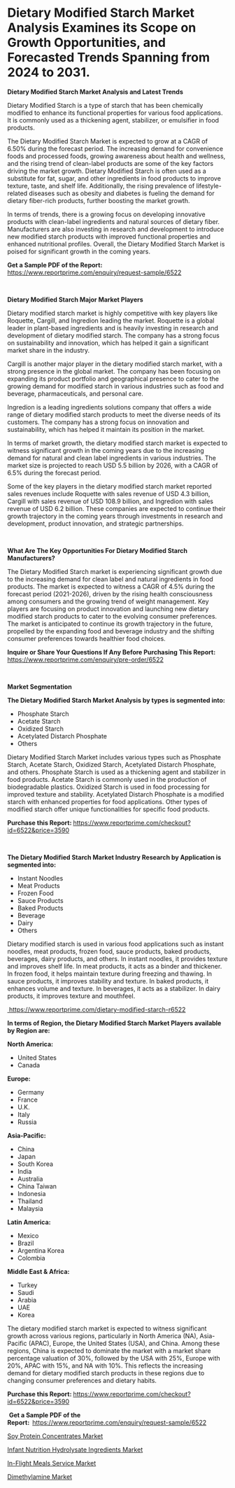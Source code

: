 <p><h1>Dietary Modified Starch Market Analysis Examines its Scope on Growth Opportunities, and Forecasted Trends Spanning from 2024 to 2031.</h1></p><p><strong>Dietary Modified Starch Market Analysis and Latest Trends</strong></p>
<p><p>Dietary Modified Starch is a type of starch that has been chemically modified to enhance its functional properties for various food applications. It is commonly used as a thickening agent, stabilizer, or emulsifier in food products.</p><p>The Dietary Modified Starch Market is expected to grow at a CAGR of 6.50% during the forecast period. The increasing demand for convenience foods and processed foods, growing awareness about health and wellness, and the rising trend of clean-label products are some of the key factors driving the market growth. Dietary Modified Starch is often used as a substitute for fat, sugar, and other ingredients in food products to improve texture, taste, and shelf life. Additionally, the rising prevalence of lifestyle-related diseases such as obesity and diabetes is fueling the demand for dietary fiber-rich products, further boosting the market growth.</p><p>In terms of trends, there is a growing focus on developing innovative products with clean-label ingredients and natural sources of dietary fiber. Manufacturers are also investing in research and development to introduce new modified starch products with improved functional properties and enhanced nutritional profiles. Overall, the Dietary Modified Starch Market is poised for significant growth in the coming years.</p></p>
<p><strong>Get a Sample PDF of the Report:&nbsp;</strong> <a href="https://www.reportprime.com/enquiry/request-sample/6522">https://www.reportprime.com/enquiry/request-sample/6522</a></p>
<p>&nbsp;</p>
<p><strong>Dietary Modified Starch Major Market Players</strong></p>
<p><p>Dietary modified starch market is highly competitive with key players like Roquette, Cargill, and Ingredion leading the market. Roquette is a global leader in plant-based ingredients and is heavily investing in research and development of dietary modified starch. The company has a strong focus on sustainability and innovation, which has helped it gain a significant market share in the industry.</p><p>Cargill is another major player in the dietary modified starch market, with a strong presence in the global market. The company has been focusing on expanding its product portfolio and geographical presence to cater to the growing demand for modified starch in various industries such as food and beverage, pharmaceuticals, and personal care.</p><p>Ingredion is a leading ingredients solutions company that offers a wide range of dietary modified starch products to meet the diverse needs of its customers. The company has a strong focus on innovation and sustainability, which has helped it maintain its position in the market.</p><p>In terms of market growth, the dietary modified starch market is expected to witness significant growth in the coming years due to the increasing demand for natural and clean label ingredients in various industries. The market size is projected to reach USD 5.5 billion by 2026, with a CAGR of 6.5% during the forecast period.</p><p>Some of the key players in the dietary modified starch market reported sales revenues include Roquette with sales revenue of USD 4.3 billion, Cargill with sales revenue of USD 108.9 billion, and Ingredion with sales revenue of USD 6.2 billion. These companies are expected to continue their growth trajectory in the coming years through investments in research and development, product innovation, and strategic partnerships.</p></p>
<p>&nbsp;</p>
<p><strong>What Are The Key Opportunities For Dietary Modified Starch Manufacturers?</strong></p>
<p><p>The Dietary Modified Starch market is experiencing significant growth due to the increasing demand for clean label and natural ingredients in food products. The market is expected to witness a CAGR of 4.5% during the forecast period (2021-2026), driven by the rising health consciousness among consumers and the growing trend of weight management. Key players are focusing on product innovation and launching new dietary modified starch products to cater to the evolving consumer preferences. The market is anticipated to continue its growth trajectory in the future, propelled by the expanding food and beverage industry and the shifting consumer preferences towards healthier food choices.</p></p>
<p><strong>Inquire or Share Your Questions If Any Before Purchasing This Report:</strong> <a href="https://www.reportprime.com/enquiry/pre-order/6522">https://www.reportprime.com/enquiry/pre-order/6522</a></p>
<p>&nbsp;</p>
<p><strong>Market Segmentation</strong></p>
<p><strong>The Dietary Modified Starch Market Analysis by types is segmented into:</strong></p>
<p><ul><li>Phosphate Starch</li><li>Acetate Starch</li><li>Oxidized Starch</li><li>Acetylated Distarch Phosphate</li><li>Others</li></ul></p>
<p><p>Dietary Modified Starch Market includes various types such as Phosphate Starch, Acetate Starch, Oxidized Starch, Acetylated Distarch Phosphate, and others. Phosphate Starch is used as a thickening agent and stabilizer in food products. Acetate Starch is commonly used in the production of biodegradable plastics. Oxidized Starch is used in food processing for improved texture and stability. Acetylated Distarch Phosphate is a modified starch with enhanced properties for food applications. Other types of modified starch offer unique functionalities for specific food products.</p></p>
<p><strong>Purchase this Report:&nbsp;</strong><a href="https://www.reportprime.com/checkout?id=6522&price=3590">https://www.reportprime.com/checkout?id=6522&price=3590</a></p>
<p>&nbsp;</p>
<p><strong>The Dietary Modified Starch Market Industry Research by Application is segmented into:</strong></p>
<p><ul><li>Instant Noodles</li><li>Meat Products</li><li>Frozen Food</li><li>Sauce Products</li><li>Baked Products</li><li>Beverage</li><li>Dairy</li><li>Others</li></ul></p>
<p><p>Dietary modified starch is used in various food applications such as instant noodles, meat products, frozen food, sauce products, baked products, beverages, dairy products, and others. In instant noodles, it provides texture and improves shelf life. In meat products, it acts as a binder and thickener. In frozen food, it helps maintain texture during freezing and thawing. In sauce products, it improves stability and texture. In baked products, it enhances volume and texture. In beverages, it acts as a stabilizer. In dairy products, it improves texture and mouthfeel.</p></p>
<p><a href="https://www.reportprime.com/dietary-modified-starch-r6522">&nbsp;https://www.reportprime.com/dietary-modified-starch-r6522</a></p>
<p><strong>In terms of Region, the Dietary Modified Starch Market Players available by Region are:</strong></p>
<p>
    <p> <strong> North America: </strong>
        <ul>
            <li>United States</li>
            <li>Canada</li>
        </ul>
        </p> 
    <p> <strong> Europe: </strong>
        <ul>
            <li>Germany</li>
            <li>France</li>
            <li>U.K.</li>
            <li>Italy</li>
            <li>Russia</li>
        </ul>
        </p> 
    <p> <strong> Asia-Pacific: </strong>
        <ul>
            <li>China</li>
            <li>Japan</li>
            <li>South Korea</li>
            <li>India</li>
            <li>Australia</li>
            <li>China Taiwan</li>
            <li>Indonesia</li>
            <li>Thailand</li>
            <li>Malaysia</li>
        </ul>
        </p> 
    <p> <strong> Latin America: </strong>
        <ul>
            <li>Mexico</li>
            <li>Brazil</li>
            <li>Argentina Korea</li>
            <li>Colombia</li>
        </ul>
        </p> 
    <p> <strong> Middle East & Africa: </strong>
        <ul>
            <li>Turkey</li>
            <li>Saudi</li>
            <li>Arabia</li>
            <li>UAE</li>
            <li>Korea</li>
        </ul>
    </p>
    </p>
<p><p>The dietary modified starch market is expected to witness significant growth across various regions, particularly in North America (NA), Asia-Pacific (APAC), Europe, the United States (USA), and China. Among these regions, China is expected to dominate the market with a market share percentage valuation of 30%, followed by the USA with 25%, Europe with 20%, APAC with 15%, and NA with 10%. This reflects the increasing demand for dietary modified starch products in these regions due to changing consumer preferences and dietary habits.</p></p>
<p><strong>Purchase this Report: </strong><a href="https://www.reportprime.com/checkout?id=6522&price=3590">https://www.reportprime.com/checkout?id=6522&price=3590</a></p>
<p>&nbsp;<strong>Get a Sample PDF of the Report:&nbsp;&nbsp;</strong><a href="https://www.reportprime.com/enquiry/request-sample/6522">https://www.reportprime.com/enquiry/request-sample/6522</a></p>
<p><strong></strong></p>
<p><p><a href="https://issuu.com/reportprime-2/docs/soy-protein-concentrates-market-size-2030.pptx">Soy Protein Concentrates Market</a></p><p><a href="https://github.com/juniordelafrance/Market-Research-Report-List-2/blob/main/infant-nutrition-hydrolysate-ingredients-market.md">Infant Nutrition Hydrolysate Ingredients Market</a></p><p><a href="https://github.com/jaidynmorantestelletmjzya/Market-Research-Report-List-2/blob/main/in-flight-meals-service-market.md">In-Flight Meals Service Market</a></p><p><a href="https://issuu.com/reportprime-2/docs/dimethylamine-market-size-2030.pptx">Dimethylamine Market</a></p></p>